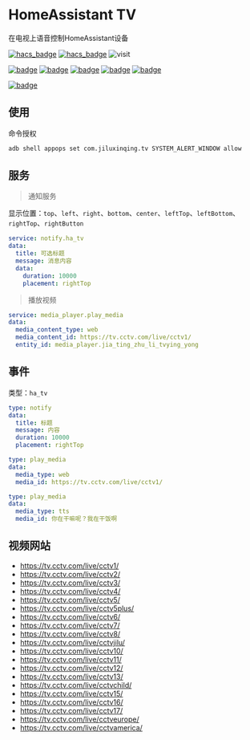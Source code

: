 # HomeAssistant TV
在电视上语音控制HomeAssistant设备


[![hacs_badge](https://img.shields.io/badge/Home-Assistant-049cdb)](https://www.home-assistant.io/)
[![hacs_badge](https://img.shields.io/badge/HACS-Custom-41BDF5.svg)](https://github.com/hacs/integration)
![visit](https://visitor-badge.laobi.icu/badge?page_id=shaonianzhentan.ha_tv&left_text=visit)

[![badge](https://img.shields.io/badge/Conversation-语音小助手-049cdb?logo=homeassistant&style=for-the-badge)](https://github.com/shaonianzhentan/conversation)
[![badge](https://img.shields.io/badge/Windows-家庭助理-blue?logo=windows&style=for-the-badge)](https://www.microsoft.com/zh-cn/store/productId/9n2jp5z9rxx2)
[![badge](https://img.shields.io/badge/wechat-微信控制-6cae6a?logo=wechat&style=for-the-badge)](https://github.com/shaonianzhentan/ha_wechat)
[![badge](https://img.shields.io/badge/android-家庭助理-purple?logo=android&style=for-the-badge)](https://github.com/shaonianzhentan/ha_app)
[![badge](https://img.shields.io/badge/android-家庭助理TV-orange?logo=android&style=for-the-badge)](https://github.com/shaonianzhentan/ha_tv)

[![badge](https://img.shields.io/badge/QQ群-64185969-76beff?logo=tencentqq&style=for-the-badge)](https://qm.qq.com/cgi-bin/qm/qr?k=m4uDQuuAJCnCll6PuQZUnnJ0zEy7zuk2&jump_from=webapi&authKey=WTxRChNkBUDdVsTcYHeO8yb98Uu8WGJC3hxw53Il4PB7RgBTQ6StHa43MwZJtN5w)


## 使用

命令授权
```bash
adb shell appops set com.jiluxinqing.tv SYSTEM_ALERT_WINDOW allow
```

## 服务

> 通知服务

显示位置：`top`、`left`、`right`、`bottom`、`center`、`leftTop`、`leftBottom`、`rightTop`、`rightButton`

```yaml
service: notify.ha_tv
data:
  title: 可选标题
  message: 消息内容
  data:
    duration: 10000
    placement: rightTop
```

> 播放视频

```yaml
service: media_player.play_media
data:
  media_content_type: web
  media_content_id: https://tv.cctv.com/live/cctv1/
  entity_id: media_player.jia_ting_zhu_li_tvying_yong
```

## 事件

类型：`ha_tv`
```yaml
type: notify
data:
  title: 标题
  message: 内容
  duration: 10000
  placement: rightTop
```

```yaml
type: play_media
data:
  media_type: web
  media_id: https://tv.cctv.com/live/cctv1/
```

```yaml
type: play_media
data:
  media_type: tts
  media_id: 你在干嘛呢？我在干饭啊
```

## 视频网站
- https://tv.cctv.com/live/cctv1/
- https://tv.cctv.com/live/cctv2/
- https://tv.cctv.com/live/cctv3/
- https://tv.cctv.com/live/cctv4/
- https://tv.cctv.com/live/cctv5/
- https://tv.cctv.com/live/cctv5plus/
- https://tv.cctv.com/live/cctv6/
- https://tv.cctv.com/live/cctv7/
- https://tv.cctv.com/live/cctv8/
- https://tv.cctv.com/live/cctvjilu/
- https://tv.cctv.com/live/cctv10/
- https://tv.cctv.com/live/cctv11/
- https://tv.cctv.com/live/cctv12/
- https://tv.cctv.com/live/cctv13/
- https://tv.cctv.com/live/cctvchild/
- https://tv.cctv.com/live/cctv15/
- https://tv.cctv.com/live/cctv16/
- https://tv.cctv.com/live/cctv17/
- https://tv.cctv.com/live/cctveurope/
- https://tv.cctv.com/live/cctvamerica/